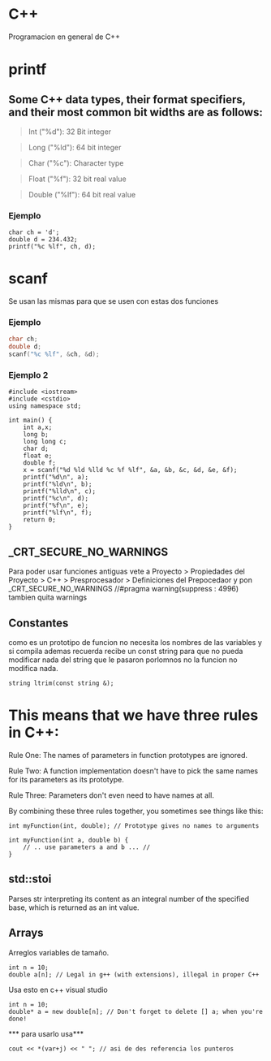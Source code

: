# C++
Programacion en general de C++ 


# printf

## Some C++ data types, their format specifiers, and their most common bit widths are as follows:

>Int ("%d"): 32 Bit integer

>Long ("%ld"): 64 bit integer

>Char ("%c"): Character type

>Float ("%f"): 32 bit real value

>Double ("%lf"): 64 bit real value

### Ejemplo 

```
char ch = 'd';
double d = 234.432;
printf("%c %lf", ch, d);
```


# scanf

Se usan las mismas para que se usen con estas dos funciones

### Ejemplo 

``` c++
char ch;
double d;
scanf("%c %lf", &ch, &d);

```

### Ejemplo 2
```
#include <iostream>
#include <cstdio>
using namespace std;

int main() {
    int a,x;
    long b;
    long long c;
    char d;
    float e;
    double f;
    x = scanf("%d %ld %lld %c %f %lf", &a, &b, &c, &d, &e, &f);
    printf("%d\n", a);
    printf("%ld\n", b);
    printf("%lld\n", c);
    printf("%c\n", d);
    printf("%f\n", e);
    printf("%lf\n", f);
    return 0;
}
```
## _CRT_SECURE_NO_WARNINGS

Para poder usar funciones antiguas vete a Proyecto > Propiedades del Proyecto > C++ > Presprocesador > Definiciones del Prepocedaor y pon _CRT_SECURE_NO_WARNINGS
//#pragma warning(suppress : 4996) tambien quita warnings


## Constantes 

como es un prototipo de funcion no necesita los nombres de las variables y si compila ademas recuerda recibe un const string para que no pueda modificar
nada del string que le pasaron porlomnos no la funcion no modifica nada.
```
string ltrim(const string &);

```

# This means that we have three rules in C++:

Rule One: The names of parameters in function prototypes are ignored.

Rule Two: A function implementation doesn't have to pick the same names for its parameters as its prototype.

Rule Three: Parameters don't even need to have names at all.

By combining these three rules together, you sometimes see things like this:

```
int myFunction(int, double); // Prototype gives no names to arguments

int myFunction(int a, double b) {
    // .. use parameters a and b ... //
}
```
## std::stoi

Parses str interpreting its content as an integral number of the specified base, which is returned as an int value.

## Arrays

Arreglos variables de tamaño.
```
int n = 10;
double a[n]; // Legal in g++ (with extensions), illegal in proper C++
```
Usa esto en c++ visual studio
```
int n = 10;
double* a = new double[n]; // Don't forget to delete [] a; when you're done!

```
*** para usarlo usa***

```
cout << *(var+j) << " "; // asi de des referencia los punteros
```


